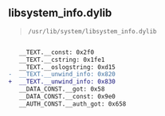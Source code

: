 ## libsystem_info.dylib

> `/usr/lib/system/libsystem_info.dylib`

```diff

   __TEXT.__const: 0x2f0
   __TEXT.__cstring: 0x1fe1
   __TEXT.__oslogstring: 0xd15
-  __TEXT.__unwind_info: 0x820
+  __TEXT.__unwind_info: 0x830
   __DATA_CONST.__got: 0x58
   __DATA_CONST.__const: 0x9e0
   __AUTH_CONST.__auth_got: 0x658

```
